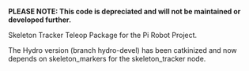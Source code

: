 **PLEASE NOTE: This code is depreciated and will not be maintained or developed further.**

Skeleton Tracker Teleop Package for the Pi Robot Project.

The Hydro version (branch hydro-devel) has been catkinized and now depends on skeleton\_markers for the skeleton\_tracker node.
